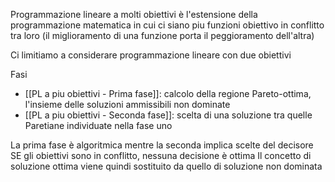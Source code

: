 Programmazione lineare a molti obiettivi è l'estensione della programmazione matematica in cui ci siano piu funzioni obiettivo in conflitto tra loro (il miglioramento di una funzione porta il peggioramento dell'altra)

Ci limitiamo a considerare programmazione lineare con due obiettivi

Fasi
- [[PL a piu obiettivi - Prima fase]]: calcolo della regione Pareto-ottima, l'insieme delle soluzioni ammissibili non dominate
- [[PL a piu obiettivi - Seconda fase]]: scelta di una soluzione tra quelle Paretiane individuate nella fase uno

La prima fase è algoritmica mentre la seconda implica scelte del decisore
SE gli obiettivi sono in conflitto, nessuna decisione è ottima
Il concetto di soluzione ottima viene quindi sostituito da quello di soluzione non dominata

